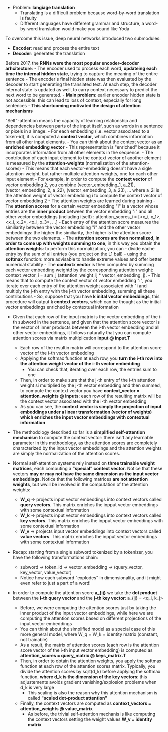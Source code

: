 - Problem: **langiage translation**
  - Translating is a difficult problem because word-by-word translation is faulty
  - Different languages have different grammar and structure, a word-by-word translation would make you sound like Yoda

To overcome this issue, deep neural networks introduced two submodules:
  - **Encoder**: read and process the entire text
  - **Decoder**: generates the translation

Before 2017, the **RNNs were the most popular encoder-decoder arhcitecture**:
    - The encoder used to process each word, **updateing each time the internal hidden state**, trying to capture the meaning of the entire sentence
    - The encoder's final hidden state was then evaluated by the decoder to start generating the translated text. At each step, the decoder internal state is updated as well, to carry context necessary to predict the next word to be generated.
    - **Main problem**: earlier encoder hidden state is not accessible: this can lead to loss of context, especially for long sentences
    - **This shortcoming motivated the design of attention mechanisms**

"Self"-attention means the capacity of learning relationship and dependencies between parts of the input itself, such as words in a sentence or pixels in a image:
    - For each embedding (i.e. vector associated to a token-id), it is computed a **context vector**, which combines information from all other input elements.
      - You can think about the context vector as an **enriched embedding vector**
      - This representation is "enriched" because it incorporates information from all other elements in the sequence.
    - The contribution of each input element to the context vector of another element is measured by the **attention-weights** (normalization of the attention-scores)
      - This means that each vector-embedding doesn't have a sigle attention-weight, but rather multiple attention-weights, one for each other input element
      - For example, in order to compute the **context vector** of vector embedding 2, you combine (vector_embedding_1, a_21), (vector_embedding_2, a_22), (vector_embedding_3, a_23), ... where a_2i is the attention weight of vector embedding i to compute the context vector of vector embedding 2
      - The attention weights are learned during training
      - The **attention scores** for a certain vector embedding "i" is a vector whose entries are the **inner product** between the vector embedding "i" and all other vector embeddings (including itself) : attention_scores_i = [<x_i, x_1>, <x_i, x_2>, <x_i, x_3>, ...]
      - Each entry of the attention score measures the similiarity between the vector embedding "i" and the other vector embeddings: the higher the similiarity, the higher is the attention score between the two elements.
      - The **attention scores are then normalized, in order to come up with weights summing to one**, in this way you obtain the **attention weights**: to perform this normalization, you can 
        - divide eache entry by the sum of all entries (you project on the L1 ball)
        - using the **softmax** function: more advisable to handle extreme values and offer better numerical stability
    - The **contextx vector** is then computed by summing each vector embedding weightd by the corresponding attention weight: context_vector_i = sum_j (attention_weight_ij * vector_embedding_j). 
      - This means that to compute the context vector of vector embedding "i", you iterate over each entry of the attention weight associated with "i and multiply the j-th entry wirh the j-th vector embedding, summing all these contributions
    - So, suppose that you have **k inital vector embeddings**, this procedure will output **k context vectors**, which can be thought as the initial vector embeddings enriched by contextual information
    
- Given that each row of the input matrix is the vector embedding of the i-th subword in the sentence, and given that the attention score vector is the vector of inner products between the i-th vector embedding and all other vector embeddings, it follows naturally that you can compute attention scores via matrix multiplication **input @ input.T**
  - Each row of the resultin matrix will correspond to the attention score vector of the i-th vector embedding
  - Applying the softmax function at each row, you **turn the i-th row into the attention weight vector of the i-th vector embedding**
    - You can check that, iterating over each row, the entries sum to one
  - Then, in order to make sure that the j-th entry of the i-th attention weight si multiplied by the j-th vector embedding and then summed, to compute the context vector you have **context_vector = attention_weights @ inputs**: each row of the resulting matrix will be the context vector associated with the i-th vector embedding
  - As you can see, the **context vector is simply the projection of input embeddings under a linear transformation (vector of weights) which enriches the input vector embeddings with contextual information**

- The methodology described so far is a **simplified self-attention mechanism** to compute the context vector: there isn't any learnable parameter in this methodology, as the attention scores are completely characterized by the input vector embeddings and the attention weights are simply the normalization of the attention scores.
- Normal self-attention systems rely instead on **three trainable weight matrices**, each computing a **"special" context vector**. Notice that these vectors **may or may not have the same dimension as the input vector embeddings**. Notice that the following matrices **are not attention weights**, but wwill be involved in the computation of the attention weights:
  - **W_q** -> projects input vector embeddings into context vectors called **query vectors**. This matrix enriches the inpput vector embeddings with some contextual information
  - **W_k** -> projects input vector embeddings into context vectors called **key vectors**. This matrix enriches the inpput vector embeddings with some contextual information
  - **W_v** -> projects input vector embeddings into context vectors called **value vectors**. This matrix enriches the inpput vector embeddings with some contextual information
- Recap: starting from a single subword tokenized by a tokenizer, you have the following transformations chain:
  - subword -> token_id -> vector_embedding -> (query_vector, key_vector, value_vector)
  - Notice how each subword "explodes" in dimensionality, and it might even refer to just a part of a word!
- In order to compute the attention score **a_{ij}** we take the **dot product** between the **i-th query vector** and the **j-th key vector**: a_{ij} = <q_i, k_j>
  - Before, we were computing the attention scores just by taking the inner product of the input vector embeddings, while here we are computing the attention scores based on different projections of the input vector embeddings
  - You can think about the simplified model as a special case of this more general model, where W_q = W_k = identity matrix (constant, not trainable)
  - As a result, the matrix of attention scores (each row is the attention score vector of the i-th input vector embedding) is computed as **attention_scores = query_matrix @ keys_matrix.T**
  - Then, in order to obtain the attention weights, you apply the softmax function at each row of the attention scores matrix. Typically, you divide the attention scores by sqrt(d_k) before applying the softmax function, **where d_k is the dimension of the key vectors**: this adjustements avoids gradient vanishing/explosion problems when d_k is very large
    - This scaling is also the reason why this attention mechanism is called **"scaled dot-product attention"**
  - Finally, the context vectors are computed as **context_vectors = attention_weights @ value_matrix**
    - As before, the trivial self-attention mechanis is like computing the context vectors setting the weight values **W_v = identity matrix**